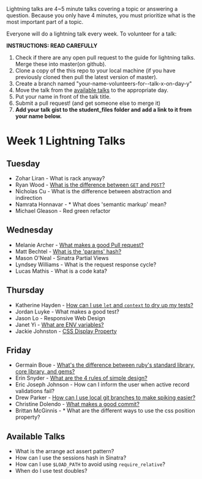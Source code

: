 Lightning talks are 4~5 minute talks covering a topic or answering a question.
Because you only have 4 minutes, you must prioritize what is the most important
part of a topic.

Everyone will do a lightning talk every week. To volunteer for a talk:

**INSTRUCTIONS: READ CAREFULLY**

1. Check if there are any open pull request to the guide for lightning talks.
Merge these into master(on github).
2. Clone a copy of the this repo to your local machine (if you have previously
cloned then pull the latest version of master).
3. Create a branch named "your-name-volunteers-for--talk-x-on-day-y"
4. Move the talk from the [available talks](#available-talks) to the appropriate
   day.
5. Put your name in front of the talk title.
6. Submit a pull request!  (and get someone else to merge it)
7. **Add your talk gist to the student_files folder and add a link to it from your name below.**


# Week 1 Lightning Talks

## Tuesday

* Zohar Liran - What is rack anyway?
* Ryan Wood - [What is the difference between `GET` and `POST`?](https://gist.github.com/rbn1357/9494786)
* Nicholas Cu - What is the difference between abstraction and indirection
* Namrata Honnavar - * What does 'semantic markup' mean?
* Michael Gleason - Red green refactor

## Wednesday

* Melanie Archer - [What makes a good Pull request?](./student_files/what-makes-good-pull-request.md)
* Matt Bechtel - [What is the 'params' hash?](./student_files/what_is_the_params_hash.md)
* Mason O'Neal - Sinatra Partial Views
* Lyndsey Williams - What is the request response cycle?
* Lucas Mathis - What is a code kata?


## Thursday

* Katherine Hayden - [How can I use `let` and `context` to dry up my tests?](./student_files/let_and_context_for_dry_tests.md)
* Jordan Luyke - What makes a good test?
* Jason Lo - Responsive Web Design
* Janet Yi - [What are ENV variables?](https://gist.github.com/krnwonseungee/9536759)
* Jackie Johnston - [CSS Display Property](https://gist.github.com/jackiejohnston/9522910)

## Friday


* Germain Boue - [What's the difference between ruby's standard library, core library, and gems?](https://gist.github.com/boue/9540965)
* Erin Snyder - [What are the 4 rules of simple design?](https://gist.github.com/ErinJoan/9542642#file-simple_design-mdown)
* Eric Joseph Johnson - How can I inform the user when active record validations fail?
* Drew Parker - [How can I use local git branches to make spiking easier?](./student_files/how_can_i_use_local_git_branches.md)
* Christine Dolendo - [What makes a good commit?](https://github.com/golden-bears-2014/phase-2-guide/blob/master/lightning-talks/student_files/good_commits.md)
* Brittan McGinnis - * What are the different ways to use the css position property?

## Available Talks
* What is the arrange act assert pattern?
* How can I use the sessions hash in Sinatra?
* How can I use `$LOAD_PATH` to avoid using `require_relative`?
* When do I use test doubles?


